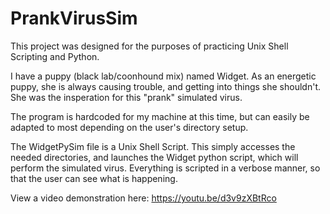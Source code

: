 # PrankVirusSim

This project was designed for the purposes of practicing Unix Shell Scripting and Python. 

I have a puppy (black lab/coonhound mix) named Widget. As an energetic puppy, she is always causing trouble, and getting into things she shouldn't. She was the insperation for this "prank" simulated virus. 

The program is hardcoded for my machine at this time, but can easily be adapted to most depending on the user's directory setup. 

The WidgetPySim file is a Unix Shell Script. This simply accesses the needed directories, and launches the Widget python script, which will perform the simulated virus. Everything is scripted in a verbose manner, so that the user can see what is happening.

View a video demonstration here: https://youtu.be/d3v9zXBtRco

